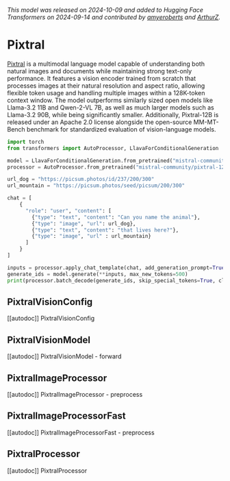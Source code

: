 <!--Copyright 2024 The HuggingFace Team. All rights reserved.

Licensed under the Apache License, Version 2.0 (the "License"); you may not use this file except in compliance with
the License. You may obtain a copy of the License at

http://www.apache.org/licenses/LICENSE-2.0

Unless required by applicable law or agreed to in writing, software distributed under the License is distributed on
an "AS IS" BASIS, WITHOUT WARRANTIES OR CONDITIONS OF ANY KIND, either express or implied. See the License for the
specific language governing permissions and limitations under the License.

⚠️ Note that this file is in Markdown but contain specific syntax for our doc-builder (similar to MDX) that may not be
rendered properly in your Markdown viewer.

-->
*This model was released on 2024-10-09 and added to Hugging Face Transformers on 2024-09-14 and contributed by [amyeroberts](https://huggingface.co/amyeroberts) and [ArthurZ](https://huggingface.co/ArthurZ).*

# Pixtral

[Pixtral](https://huggingface.co/papers/2410.07073) is a multimodal language model capable of understanding both natural images and documents while maintaining strong text-only performance. It features a vision encoder trained from scratch that processes images at their natural resolution and aspect ratio, allowing flexible token usage and handling multiple images within a 128K-token context window. The model outperforms similarly sized open models like Llama-3.2 11B and Qwen-2-VL 7B, as well as much larger models such as Llama-3.2 90B, while being significantly smaller. Additionally, Pixtral-12B is released under an Apache 2.0 license alongside the open-source MM-MT-Bench benchmark for standardized evaluation of vision-language models.

<hfoptions id="usage">
<hfoption id="LlavaForConditionalGeneration">

```py
import torch
from transformers import AutoProcessor, LlavaForConditionalGeneration

model = LlavaForConditionalGeneration.from_pretrained("mistral-community/pixtral-12b", dtype="auto")
processor = AutoProcessor.from_pretrained("mistral-community/pixtral-12b")

url_dog = "https://picsum.photos/id/237/200/300"
url_mountain = "https://picsum.photos/seed/picsum/200/300"

chat = [
    {
      "role": "user", "content": [
        {"type": "text", "content": "Can you name the animal"}, 
        {"type": "image", "url": url_dog}, 
        {"type": "text", "content": "that lives here?"}, 
        {"type": "image", "url" : url_mountain}
      ]
    }
]

inputs = processor.apply_chat_template(chat, add_generation_prompt=True, tokenize=True, return_dict=True, return_tensors"pt").to(model.device)
generate_ids = model.generate(**inputs, max_new_tokens=500)
print(processor.batch_decode(generate_ids, skip_special_tokens=True, clean_up_tokenization_spaces=False)[0])
```

</hfoption>
</hfoptions>

## PixtralVisionConfig

[[autodoc]] PixtralVisionConfig

## PixtralVisionModel

[[autodoc]] PixtralVisionModel
    - forward

## PixtralImageProcessor

[[autodoc]] PixtralImageProcessor
    - preprocess

## PixtralImageProcessorFast

[[autodoc]] PixtralImageProcessorFast
    - preprocess

## PixtralProcessor

[[autodoc]] PixtralProcessor
